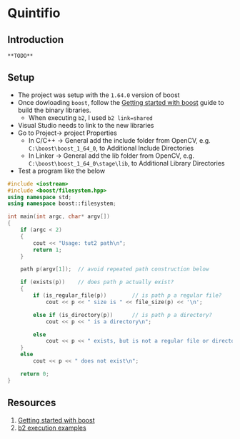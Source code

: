 # Quintifio
## Introduction
`**TODO**`
## Setup
+ The project was setup with the `1.64.0` version of boost
+ Once dowloading `boost`, follow the [Getting started with boost](http://www.boost.org/doc/libs/1_54_0/more/getting_started/windows.html#id29)
guide to build the binary libraries.
   + When executing `b2`, I used `b2 link=shared`
+ Visual Studio  needs to link to the new libraries
 + Go to Project-> project Properties
   + In C/C++ -> General add the include folder from OpenCV, e.g. `C:\boost\boost_1_64_0`, to Additional Include Directories
    + In Linker -> General add the lib folder from OpenCV, e.g. `C:\boost\boost_1_64_0\stage\lib`, to Additional Library Directories
+ Test a program like the below

```c++
#include <iostream>
#include <boost/filesystem.hpp>
using namespace std;
using namespace boost::filesystem;

int main(int argc, char* argv[])
{
	if (argc < 2)
	{
		cout << "Usage: tut2 path\n";
		return 1;
	}

	path p(argv[1]);  // avoid repeated path construction below

	if (exists(p))    // does path p actually exist?
	{
		if (is_regular_file(p))        // is path p a regular file?
			cout << p << " size is " << file_size(p) << '\n';

		else if (is_directory(p))      // is path p a directory?
			cout << p << " is a directory\n";

		else
			cout << p << " exists, but is not a regular file or directory\n";
	}
	else
		cout << p << " does not exist\n";

	return 0;
}
```

## Resources
1. [Getting started with boost](http://www.boost.org/doc/libs/1_54_0/more/getting_started/windows.html#id29)
1. [b2 execution examples](http://www.boost.org/build/doc/html/bbv2/overview/invocation.html)
